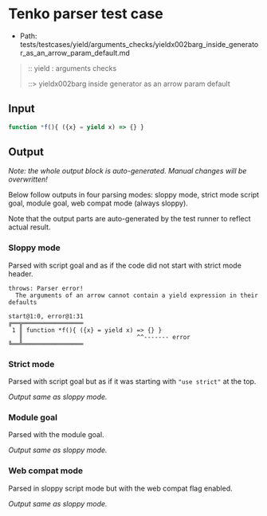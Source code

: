 # Tenko parser test case

- Path: tests/testcases/yield/arguments_checks/yieldx002barg_inside_generator_as_an_arrow_param_default.md

> :: yield : arguments checks
>
> ::> yieldx002barg inside generator as an arrow param default

## Input


`````js
function *f(){ ({x} = yield x) => {} }
`````

## Output

_Note: the whole output block is auto-generated. Manual changes will be overwritten!_

Below follow outputs in four parsing modes: sloppy mode, strict mode script goal, module goal, web compat mode (always sloppy).

Note that the output parts are auto-generated by the test runner to reflect actual result.

### Sloppy mode

Parsed with script goal and as if the code did not start with strict mode header.

`````
throws: Parser error!
  The arguments of an arrow cannot contain a yield expression in their defaults

start@1:0, error@1:31
╔══╦═════════════════
 1 ║ function *f(){ ({x} = yield x) => {} }
   ║                                ^^------- error
╚══╩═════════════════

`````

### Strict mode

Parsed with script goal but as if it was starting with `"use strict"` at the top.

_Output same as sloppy mode._

### Module goal

Parsed with the module goal.

_Output same as sloppy mode._

### Web compat mode

Parsed in sloppy script mode but with the web compat flag enabled.

_Output same as sloppy mode._
